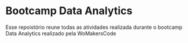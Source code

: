 # Bootcamp Data Analytics
Esse repoistório reune todas as atividades realizada durante o bootcamp Data Analytics realizado pela WoMakersCode

